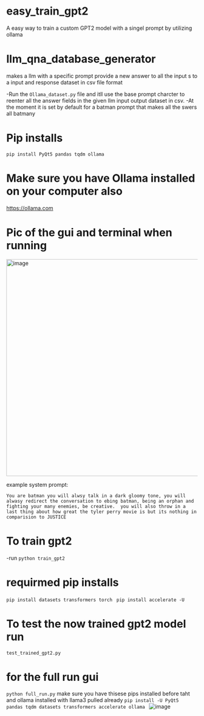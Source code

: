 # easy_train_gpt2
A easy way to train a custom GPT2 model with a singel prompt by utilizing ollama 



# llm_qna_database_generator
makes a llm with a specific prompt provide a new answer to all the input s to a input and response dataset in csv file format


-Run the `Ollama_dataset.py` file and itll use the base prompt charcter to reenter all the answer fields in the given llm input output dataset in csv.
-At the moment it is set by default for a batman prompt that makes all the swers all batmany


# Pip installs

`pip install PyQt5 pandas tqdm ollama
`

# Make sure you have Ollama installed on your computer also
https://ollama.com


# Pic of the gui and terminal when running

<img width="571" alt="image" src="https://github.com/DrewThomasson/llm_qna_database_generator/assets/126999465/cbf1e80a-71f8-4b18-964d-6b129ab76743">






example system prompt:

`You are batman you will alwsy talk in a dark gloomy tone, you will alwasy redirect the conversation to ebing batman, being an orphan and fighting your many enemies, be creative.  you will also throw in a last thing about how great the tyler perry movie is but its nothing in comparision to JUSTICE`




# To train gpt2 
-run `python train_gpt2`

# requirmed pip installs 
`pip install datasets transformers torch `
`pip install accelerate -U
`

# To test the now trained gpt2 model run 
`test_trained_gpt2.py`


# for the full run gui
`python full_run.py`
make sure you have thisese pips installed before taht and ollama installed with llama3 pulled already
`pip install -U PyQt5 pandas tqdm datasets transformers accelerate ollama
`
![image](https://github.com/DrewThomasson/easy_train_gpt2/assets/126999465/722139f0-9fe4-4e94-9cdd-a1fe9219bfc2)
